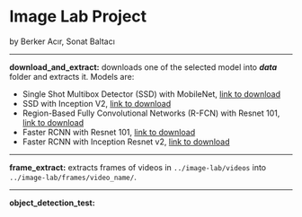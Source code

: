 # Image Lab Project
by Berker Acır, Sonat Baltacı

---
**download_and_extract:** downloads one of the selected model into **_data_** folder and extracts it.
	Models are:
  * Single Shot Multibox Detector (SSD) with MobileNet, [link to download](http://download.tensorflow.org/models/object_detection/ssd_mobilenet_v1_coco_11_06_2017.tar.gz)
  * SSD with Inception V2, [link to download](http://download.tensorflow.org/models/object_detection/ssd_inception_v2_coco_11_06_2017.tar.gz)
  * Region-Based Fully Convolutional Networks (R-FCN) with Resnet 101, [link to download](http://download.tensorflow.org/models/object_detection/rfcn_resnet101_coco_11_06_2017.tar.gz)
  * Faster RCNN with Resnet 101, [link to download](http://download.tensorflow.org/models/object_detection/faster_rcnn_resnet101_coco_11_06_2017.tar.gz)
  * Faster RCNN with Inception Resnet v2, [link to download](http://download.tensorflow.org/models/object_detection/faster_rcnn_inception_resnet_v2_atrous_coco_11_06_2017.tar.gz)

---
**frame_extract:** extracts frames of videos in `../image-lab/videos` into `../image-lab/frames/video_name/`.

---
**object_detection_test:** 
